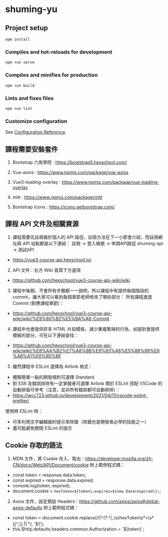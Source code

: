 # shuming-yu

## Project setup
```
npm install
```

### Compiles and hot-reloads for development
```
npm run serve
```

### Compiles and minifies for production
```
npm run build
```

### Lints and fixes files
```
npm run lint
```

### Customize configuration
See [Configuration Reference](https://cli.vuejs.org/config/).

## 課程需要安裝套件

1. Bootstrap 六角學院 : https://bootstrap5.hexschool.com/

2. Vue-axios : https://www.npmjs.com/package/vue-axios

3. Vue3-loading-overlay : https://www.npmjs.com/package/vue-loading-overlay

4. mitt : https://www.npmjs.com/package/mitt

5. Bootstrap Icons : https://icons.getbootstrap.com/

## 課程 API 文件及相關資源

1. 課程需要先註冊屬於個人的 API 路徑，註冊方法在下一小節會介紹，而註冊網址與 API 站點都是以下連結：
註冊 -> 登入帳號 -> 申請API路徑 shuming-api -> 測試API
- https://vue3-course-api.hexschool.io/

2. API 文件：右方 Wiki 首頁下方選項
- https://github.com/hexschool/vue3-course-api-wiki/wiki

3. 課程中後期，不會所有步驟都一一說明，所以課程中有提供每個階段的 commit，讓大家可以看到每個章節老師修改了哪些部分：
所有課程進度 Commit (對應課程章節)：
- https://github.com/hexschool/vue3-course-api-wiki/wiki/%E9%80%B2%E5%BA%A6-Commit

4. 課程中也會提供許多 HTML 片段模板，減少重複繁瑣的行為，如提到會提供模板的部分，可在以下連結查找：
- https://github.com/hexschool/vue3-course-api-wiki/wiki/%E8%AA%B2%E7%A8%8B%E9%83%A8%E5%88%86%E6%A8%A1%E6%9D%BF

5. 雖然課程中 ESLint 選擇為 Airbnb 格式：
- 體驗簡單一點的開發規則可選擇 Standard
- 對 ES6 及錯誤排除有一定掌握者可選擇 Airbnb
關於 ESLint 搭配 VSCode 的自動排版可參考（注意，並非所有錯誤都可自動排除）：
- https://wcc723.github.io/development/2021/04/11/vscode-eslint-prettier/

使用時 ESLint 時：
- 可多利用文字編輯器的提示來除錯（除錯也是開發者必學的技能之一）
- 盡可能避免關閉 ESLint 的提示

## Cookie 存取的語法

1. MDN 文件，將 Cookie 存入、取出：https://developer.mozilla.org/zh-CN/docs/Web/API/Document/cookie
附上範例程式碼：

- const token = response.data.token;
- const expired = response.data.expired;
- console.log(token, expired);
- document.cookie = `hexToken=${token};expires=${new Date(expired)};`;

2. Axios 文件，設定預設 Headers：https://github.com/axios/axios#global-axios-defaults
附上範例程式碼：

- const token = document.cookie.replace(/(?:(?:^|.*;\s*)hexToken\s*=\s*([^;]*).*$)|^.*$/, '$1');
- this.$http.defaults.headers.common.Authorization = `${token}`;